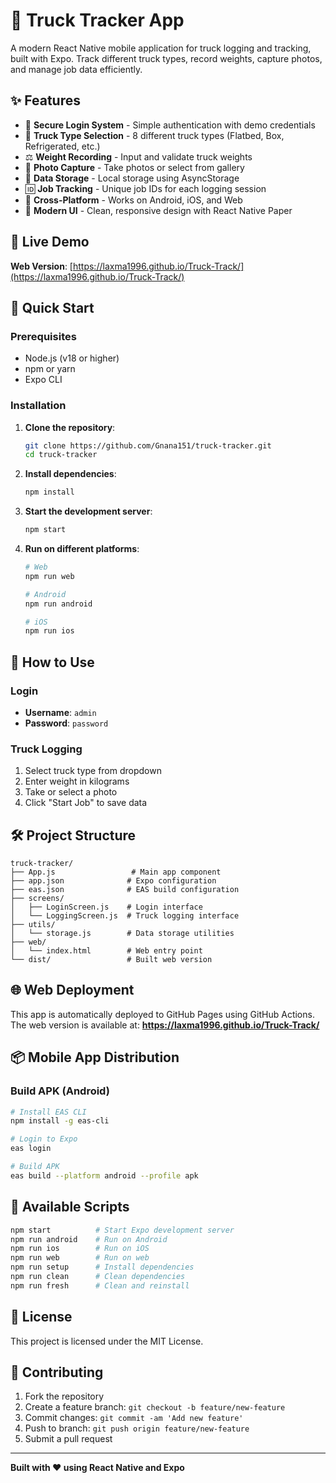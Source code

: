 # 🚛 Truck Tracker App

A modern React Native mobile application for truck logging and tracking, built with Expo. Track different truck types, record weights, capture photos, and manage job data efficiently.

## ✨ Features

- 🔐 **Secure Login System** - Simple authentication with demo credentials
- 🚛 **Truck Type Selection** - 8 different truck types (Flatbed, Box, Refrigerated, etc.)
- ⚖️ **Weight Recording** - Input and validate truck weights
- 📸 **Photo Capture** - Take photos or select from gallery
- 💾 **Data Storage** - Local storage using AsyncStorage
- 🆔 **Job Tracking** - Unique job IDs for each logging session
- 📱 **Cross-Platform** - Works on Android, iOS, and Web
- 🎨 **Modern UI** - Clean, responsive design with React Native Paper

## 🚀 Live Demo

**Web Version**: [https://laxma1996.github.io/Truck-Track/](https://laxma1996.github.io/Truck-Track/)

## 🚀 Quick Start

### Prerequisites

- Node.js (v18 or higher)
- npm or yarn
- Expo CLI

### Installation

1. **Clone the repository**:
   ```bash
   git clone https://github.com/Gnana151/truck-tracker.git
   cd truck-tracker
   ```

2. **Install dependencies**:
   ```bash
   npm install
   ```

3. **Start the development server**:
   ```bash
   npm start
   ```

4. **Run on different platforms**:
   ```bash
   # Web
   npm run web
   
   # Android
   npm run android
   
   # iOS
   npm run ios
   ```

## 📱 How to Use

### Login
- **Username**: `admin`
- **Password**: `password`

### Truck Logging
1. Select truck type from dropdown
2. Enter weight in kilograms
3. Take or select a photo
4. Click "Start Job" to save data

## 🛠️ Project Structure

```
truck-tracker/
├── App.js                 # Main app component
├── app.json              # Expo configuration
├── eas.json              # EAS build configuration
├── screens/
│   ├── LoginScreen.js    # Login interface
│   └── LoggingScreen.js  # Truck logging interface
├── utils/
│   └── storage.js        # Data storage utilities
├── web/
│   └── index.html        # Web entry point
└── dist/                 # Built web version
```

## 🌐 Web Deployment

This app is automatically deployed to GitHub Pages using GitHub Actions. The web version is available at:
**https://laxma1996.github.io/Truck-Track/**

## 📦 Mobile App Distribution

### Build APK (Android)
```bash
# Install EAS CLI
npm install -g eas-cli

# Login to Expo
eas login

# Build APK
eas build --platform android --profile apk
```

## 🔧 Available Scripts

```bash
npm start          # Start Expo development server
npm run android    # Run on Android
npm run ios        # Run on iOS
npm run web        # Run on web
npm run setup      # Install dependencies
npm run clean      # Clean dependencies
npm run fresh      # Clean and reinstall
```

## 📄 License

This project is licensed under the MIT License.

## 🤝 Contributing

1. Fork the repository
2. Create a feature branch: `git checkout -b feature/new-feature`
3. Commit changes: `git commit -am 'Add new feature'`
4. Push to branch: `git push origin feature/new-feature`
5. Submit a pull request

---

**Built with ❤️ using React Native and Expo**